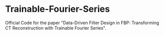 # Trainable-Fourier-Series
Official Code for the paper "Data-Driven Filter Design in FBP: Transforming CT Reconstruction with Trainable Fourier Series".
